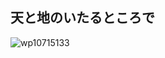 ## 天と地のいたるところで
![wp10715133](https://github.com/KitaecaCapalot/KitaecaCapalot/assets/104841268/ad71cbd0-5e0c-4f55-b9bd-96782e09cb38)
